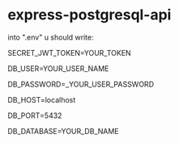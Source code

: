 # express-postgresql-api

into ".env" u should write:

SECRET_JWT_TOKEN=YOUR_TOKEN

DB_USER=YOUR_USER_NAME

DB_PASSWORD=_YOUR_USER_PASSWORD

DB_HOST=localhost

DB_PORT=5432

DB_DATABASE=YOUR_DB_NAME
